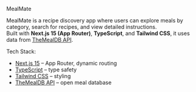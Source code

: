 MealMate

MealMate is a recipe discovery app where users can explore meals by category, search for recipes, and view detailed instructions.  
Built with **Next.js 15 (App Router)**, **TypeScript**, and **Tailwind CSS**, it uses data from [TheMealDB API](https://www.themealdb.com/).

Tech Stack:
- [Next.js 15](https://nextjs.org/) – App Router, dynamic routing
- [TypeScript](https://www.typescriptlang.org/) – type safety
- [Tailwind CSS](https://tailwindcss.com/) – styling
- [TheMealDB API](https://www.themealdb.com/) – open meal database
